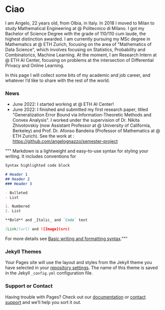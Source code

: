 # Ciao
I am Angelo, 22 years old, from Olbia, in Italy.
In 2018 I moved to Milan to study Mathematical Engineering at @ Politecnico di Milano. I got my Bachelor of Science Degree with the grade of 110/110 cum laude, the highest distinction awarded. 
I am currently pursuing my MSc degree in Mathematics at @ ETH Zurich, focusing on the area of "Mathematics of Data Science", which involves focusing on Statistics, Probability and Combinatorics, Machine Learning.
At the moment, I am Research Intern at @ ETH AI Center, focusing on problems at the intersection of Differential Privacy and Online Learning. 

In this page I will collect some bits of my academic and job career, and whatever I’d like to share with the rest of the world.

### News
- June 2022: I started working at @ ETH AI Center!
- June 2022: I finished and submitted my first research paper, titled "Generalization Error Bound via Information-Theoretic Methods and Convex Analysis". I worked under the supervision of Dr. Nikita Zhivotovskiy (now Assistant Professor at @ University of California, Berkeley) and Prof. Dr. Afonso Bandeira (Professor of Mathematics at @ ETH Zurich). See the work at : https://github.com/angelognazzo/semester-project


"""
Markdown is a lightweight and easy-to-use syntax for styling your writing. It includes conventions for

```markdown
Syntax highlighted code block

# Header 1
## Header 2
### Header 3

- Bulleted
- List

1. Numbered
2. List

**Bold** and _Italic_ and `Code` text

[Link](url) and ![Image](src)
```

For more details see [Basic writing and formatting syntax](https://docs.github.com/en/github/writing-on-github/getting-started-with-writing-and-formatting-on-github/basic-writing-and-formatting-syntax)."""

### Jekyll Themes

Your Pages site will use the layout and styles from the Jekyll theme you have selected in your [repository settings](https://github.com/agnazzo/angelognazzo.github.io/settings/pages). The name of this theme is saved in the Jekyll `_config.yml` configuration file.

### Support or Contact

Having trouble with Pages? Check out our [documentation](https://docs.github.com/categories/github-pages-basics/) or [contact support](https://support.github.com/contact) and we’ll help you sort it out.
